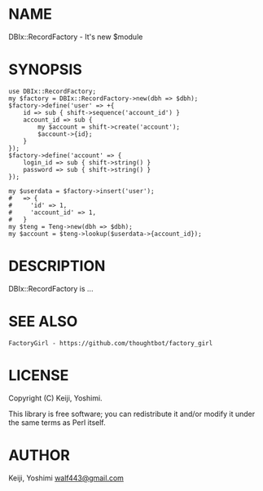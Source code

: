 # NAME

DBIx::RecordFactory - It's new $module

# SYNOPSIS

    use DBIx::RecordFactory;
    my $factory = DBIx::RecordFactory->new(dbh => $dbh);
    $factory->define('user' => +{
        id => sub { shift->sequence('account_id') }
        account_id => sub {
            my $account = shift->create('account');
            $account->{id};
        }
    });
    $factory->define('account' => {
        login_id => sub { shift->string() }
        password => sub { shift->string() }
    });

    my $userdata = $factory->insert('user');
    #   => {
    #     'id' => 1,
    #     'account_id' => 1,
    #   }
    my $teng = Teng->new(dbh => $dbh);
    my $account = $teng->lookup($userdata->{account_id});

# DESCRIPTION

DBIx::RecordFactory is ...

# SEE ALSO

    FactoryGirl - https://github.com/thoughtbot/factory_girl

# LICENSE

Copyright (C) Keiji, Yoshimi.

This library is free software; you can redistribute it and/or modify
it under the same terms as Perl itself.

# AUTHOR

Keiji, Yoshimi <walf443@gmail.com>
